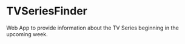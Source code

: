 # TVSeriesFinder
Web App to provide information about the TV Series beginning in the upcoming week.
